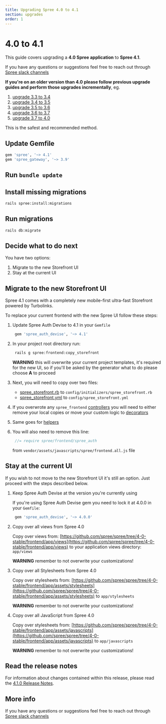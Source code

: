 ```yaml
---
title: Upgrading Spree 4.0 to 4.1
section: upgrades
order: 1
---
```


# 4.0 to 4.1

This guide covers upgrading a **4.0 Spree application** to **Spree 4.1**.

If you have any questions or suggestions feel free to reach out through [Spree slack channels](http://slack.spreecommerce.org/)

**If you're on an older version than 4.0 please follow previous upgrade guides and perform those upgrades incrementally**, eg.

1. [upgrade 3.3 to 3.4](/developer/upgrades/three-dot-three-to-three-dot-four.html)
2. [upgrade 3.4 to 3.5](/developer/upgrades/three-dot-four-to-three-dot-five.html)
3. [upgrade 3.5 to 3.6](/developer/upgrades/three-dot-five-to-three-dot-six.html)
4. [upgrade 3.6 to 3.7](/developer/upgrades/three-dot-six-to-three-dot-seven.html)
5. [upgrade 3.7 to 4.0](/developer/upgrades/three-dot-seven-to-four-dot-oh.html)

This is the safest and recommended method.

## Update Gemfile

```ruby
gem 'spree', '~> 4.1'
gem 'spree_gateway', '~> 3.9'
```

## Run `bundle update`

## Install missing migrations

```bash
rails spree:install:migrations
```

## Run migrations

```bash
rails db:migrate
```

## Decide what to do next

You have two options:

1. Migrate to the new Storefront UI
2. Stay at the current UI

## Migrate to the new Storefront UI

Spree 4.1 comes with a completely new mobile-first ultra-fast Storefront powered by Turbolinks.

To replace your current frontend with the new Spree UI follow these steps:

1. Update Spree Auth Devise to 4.1 in your `Gemfile`

   ```ruby
    gem 'spree_auth_devise', '~> 4.1'
   ```

2. In your project root directory run:

   ```bash
    rails g spree:frontend:copy_storefront
   ```

   **WARNING** this will overwrite your current project templates, it's required for the new UI, so if you'll be asked by the generator what to do please choose **A** to proceed

3. Next, you will need to copy over two files:
   * [spree\_storefront.rb](https://raw.githubusercontent.com/spree/spree/master/core/lib/generators/spree/install/templates/config/initializers/spree_storefront.rb) to `config/initializers/spree_storefront.rb`
   * [spree\_storefront.yml](https://raw.githubusercontent.com/spree/spree/master/core/lib/generators/spree/install/templates/config/spree_storefront.yml) to `config/spree_storefront.yml`
4. If you overwrote any `spree_frontend` [controllers](https://github.com/spree/spree/tree/master/frontend/app/controllers) you will need to either remove your local copies or move your custom logic to [decorators](https://guides.spreecommerce.org/developer/customization/logic.html#extending-controllers)
5. Same goes for [helpers](https://github.com/spree/spree/tree/master/frontend/app/helpers/spree)
6. You will also need to remove this line:

   ```javascript
    //= require spree/frontend/spree_auth
   ```

   from `vendor/assets/javascripts/spree/frontend.all.js` file

## Stay at the current UI

If you wish to not move to the new Storefront UI it's still an option. Just proceed with the steps described below.

1. Keep Spree Auth Devise at the version you're currently using

   If you're using Spree Auth Devise gem you need to lock it at 4.0.0 in your `Gemfile`:

   ```ruby
    gem 'spree_auth_devise', '~> 4.0.0'
   ```

2. Copy over all views from Spree 4.0

   Copy over views from: [https://github.com/spree/spree/tree/4-0-stable/frontend/app/views](https://github.com/spree/spree/tree/4-0-stable/frontend/app/views) to your application views directory: `app/views`

   **WARNING** remember to not overwrite your customizations!

3. Copy over all Stylesheets from Spree 4.0

   Copy over stylesheets from: [https://github.com/spree/spree/tree/4-0-stable/frontend/app/assets/stylesheets](https://github.com/spree/spree/tree/4-0-stable/frontend/app/assets/stylesheets) to `app/stylesheets`

   **WARNING** remember to not overwrite your customizations!

4. Copy over all JavaScript from Spree 4.0

   Copy over stylesheets from: [https://github.com/spree/spree/tree/4-0-stable/frontend/app/assets/javascripts](https://github.com/spree/spree/tree/4-0-stable/frontend/app/assets/javascripts) to `app/javascripts`

   **WARNING** remember to not overwrite your customizations!

## Read the release notes

For information about changes contained within this release, please read the [4.1.0 Release Notes](https://guides.spreecommerce.org/release_notes/spree_4_1_0.html).

## More info

If you have any questions or suggestions feel free to reach out through [Spree slack channels](http://slack.spreecommerce.org/)

